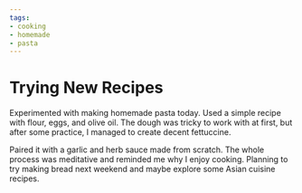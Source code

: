 ```yaml
---
tags:
- cooking
- homemade
- pasta
---
```



# Trying New Recipes

Experimented with making homemade pasta today. Used a simple recipe with flour, eggs, and olive oil. The dough was tricky to work with at first, but after some practice, I managed to create decent fettuccine.

Paired it with a garlic and herb sauce made from scratch. The whole process was meditative and reminded me why I enjoy cooking. Planning to try making bread next weekend and maybe explore some Asian cuisine recipes.